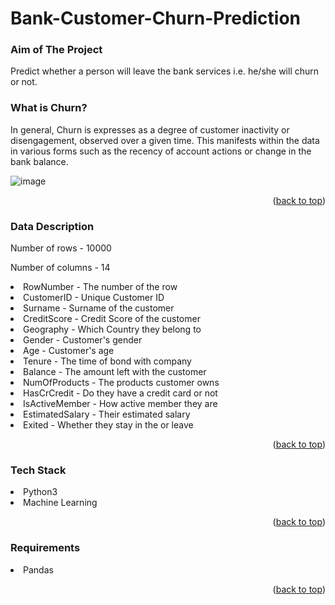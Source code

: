 # Bank-Customer-Churn-Prediction

### Aim of The Project
Predict whether a person will leave the bank services i.e. he/she will churn or not.

<p align="right"></p>


### What is Churn?
In general, Churn is expresses as a degree of customer inactivity or disengagement, observed over a given time. This manifests within the data in various forms such as the recency of account actions or change in the bank balance.

<p align="right"></p>

![image](https://user-images.githubusercontent.com/64835600/150102180-b6030b03-0787-440f-b4a7-8624a5b5b5fd.png)

<p align="right">(<a href="#top">back to top</a>)</p>

### Data Description

Number of rows - 10000

Number of columns - 14

 <li>RowNumber - The number of the row</li>
 <li>CustomerID - Unique Customer ID</li>
 <li>Surname - Surname of the customer</li>
 <li>CreditScore - Credit Score of the customer</li></li>
 <li>Geography - Which Country they belong to</li>
 <li>Gender -  Customer's gender</li>
 <li>Age - Customer's age</li>
 <li>Tenure - The time of bond with company</li>
 <li>Balance - The amount left with the customer</li>
 <li>NumOfProducts - The products customer owns</li>
 <li>HasCrCredit - Do they have a credit card or not</li>
 <li>IsActiveMember - How active member they are</li>
 <li>EstimatedSalary - Their estimated salary</li>
 <li>Exited - Whether they stay in the or leave</li>

<p align="right">(<a href="#top">back to top</a>)</p>



### Tech Stack
<li>Python3</li>
<li>Machine Learning</li>

<p align="right">(<a href="#top">back to top</a>)</p>


### Requirements
<li>Pandas</li>
 
<p align="right">(<a href="#top">back to top</a>)</p>
